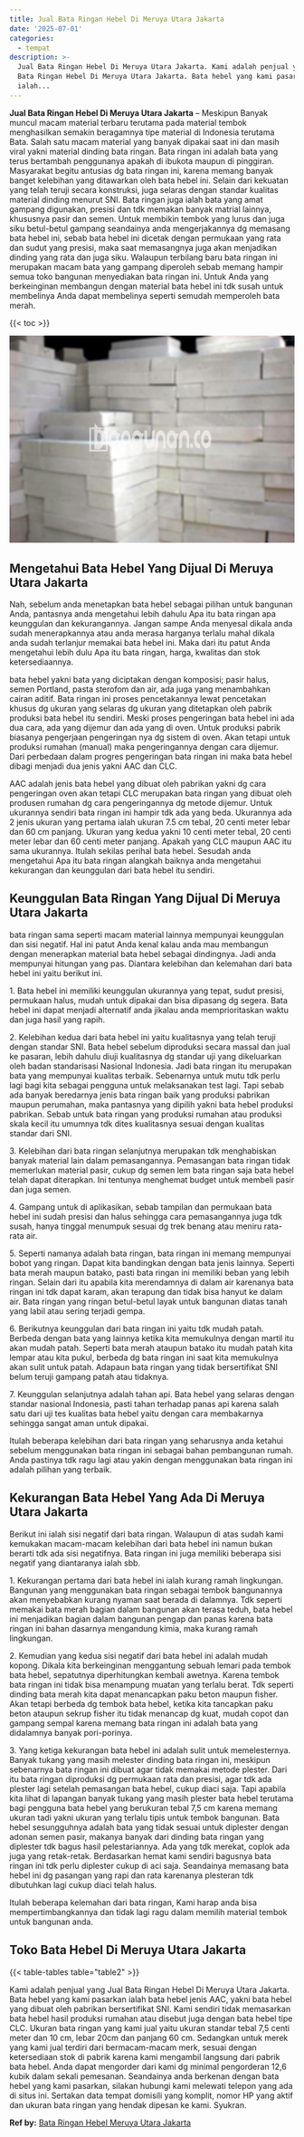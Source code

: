 ```yaml
---
title: Jual Bata Ringan Hebel Di Meruya Utara Jakarta
date: '2025-07-01'
categories:
  - tempat
description: >-
  Jual Bata Ringan Hebel Di Meruya Utara Jakarta. Kami adalah penjual yang Jual
  Bata Ringan Hebel Di Meruya Utara Jakarta. Bata hebel yang kami pasarkan
  ialah...
---
```


**Jual Bata Ringan Hebel Di Meruya Utara Jakarta** – Meskipun Banyak muncul macam material terbaru terutama pada material tembok menghasilkan semakin beragamnya tipe material di Indonesia terutama Bata. Salah satu macam material yang banyak dipakai saat ini dan masih viral yakni material dinding bata ringan. Bata ringan ini adalah bata yang terus bertambah penggunanya apakah di ibukota maupun di pinggiran. Masyarakat begitu antusias dg bata ringan ini, karena memang banyak banget kelebihan yang ditawarkan oleh bata hebel ini. Selain dari kekuatan yang telah teruji secara konstruksi, juga selaras dengan standar kualitas material dinding menurut SNI. Bata ringan juga ialah bata yang amat gampang digunakan, presisi dan tdk memakan banyak matrial lainnya, khususnya pasir dan semen. Untuk membikin tembok yang lurus dan juga siku betul-betul gampang seandainya anda mengerjakannya dg memasang bata hebel ini, sebab bata hebel ini dicetak dengan permukaan yang rata dan sudut yang presisi, maka saat memasangnya juga akan menjadikan dinding yang rata dan juga siku. Walaupun terbilang baru bata ringan ini merupakan macam bata yang gampang diperoleh sebab memang hampir semua toko bangunan menyediakan bata ringan ini. Untuk Anda yang berkeinginan membangun dengan material bata hebel ini tdk susah untuk membelinya Anda dapat membelinya seperti semudah memperoleh bata merah.

{{< toc >}}

![Jual Bata Ringan Hebel Di Meruya Utara Jakarta](/images/jual-hebel-murah-06.png)

## Mengetahui Bata Hebel Yang Dijual Di Meruya Utara Jakarta

Nah, sebelum anda menetapkan bata hebel sebagai pilihan untuk bangunan Anda, pantasnya anda mengetahui lebih dahulu Apa itu bata ringan apa keunggulan dan kekurangannya. Jangan sampe Anda menyesal dikala anda sudah menerapkannya atau anda merasa harganya terlalu mahal dikala anda sudah terlanjur memakai bata hebel ini. Maka dari itu patut Anda mengetahui lebih dulu Apa itu bata ringan, harga, kwalitas dan stok ketersediaannya.

bata hebel yakni bata yang diciptakan dengan komposisi; pasir halus, semen Portland, pasta sterofom dan air, ada juga yang menambahkan cairan aditif. Bata ringan ini proses pencetakannya lewat pencetakan khusus dg ukuran yang selaras dg ukuran yang ditetapkan oleh pabrik produksi bata hebel itu sendiri. Meski proses pengeringan bata hebel ini ada dua cara, ada yang dijemur dan ada yang di oven. Untuk produksi pabrik biasanya pengerjaan pengeringan nya dg sistem di oven. Akan tetapi untuk produksi rumahan (manual) maka pengeringannya dengan cara dijemur. Dari perbedaan dalam progres pengeringan bata ringan ini maka bata hebel dibagi menjadi dua jenis yakni AAC dan CLC.

AAC adalah jenis bata hebel yang dibuat oleh pabrikan yakni dg cara pengeringan oven akan tetapi CLC merupakan bata ringan yang dibuat oleh produsen rumahan dg cara pengeringannya dg metode dijemur. Untuk ukurannya sendiri bata ringan ini hampir tdk ada yang beda. Ukurannya ada 2 jenis ukuran yang pertama ialah ukuran 7.5 cm tebal, 20 centi meter lebar dan 60 cm panjang. Ukuran yang kedua yakni 10 centi meter tebal, 20 centi meter lebar dan 60 centi meter panjang. Apakah yang CLC maupun AAC itu sama ukurannya. Itulah sekilas perihal bata hebel. Sesudah anda mengetahui Apa itu bata ringan alangkah baiknya anda mengetahui kekurangan dan keunggulan dari bata hebel itu sendiri.

## Keunggulan Bata Ringan Yang Dijual Di Meruya Utara Jakarta

bata ringan sama seperti macam material lainnya mempunyai keunggulan dan sisi negatif. Hal ini patut Anda kenal kalau anda mau membangun dengan menerapkan material bata hebel sebagai dindingnya. Jadi anda mempunyai hitungan yang pas. Diantara kelebihan dan kelemahan dari bata hebel ini yaitu berikut ini.

1\. Bata hebel ini memiliki keunggulan ukurannya yang tepat, sudut presisi, permukaan halus, mudah untuk dipakai dan bisa dipasang dg segera. Bata hebel ini dapat menjadi alternatif anda jikalau anda memprioritaskan waktu dan juga hasil yang rapih.

2\. Kelebihan kedua dari bata hebel ini yaitu kualitasnya yang telah teruji dengan standar SNI. Bata hebel sebelum diproduksi secara massal dan jual ke pasaran, lebih dahulu diuji kualitasnya dg standar uji yang dikeluarkan oleh badan standarisasi Nasional Indonesia. Jadi bata ringan itu merupakan bata yang mempunyai kualitas terbaik. Sebenarnya untuk mutu tdk perlu lagi bagi kita sebagai pengguna untuk melaksanakan test lagi. Tapi sebab ada banyak beredarnya jenis bata ringan baik yang produksi pabrikan maupun perumahan, maka pantasnya yang dipilih yakni bata hebel produksi pabrikan. Sebab untuk bata ringan yang produksi rumahan atau produksi skala kecil itu umumnya tdk dites kualitasnya sesuai dengan kualitas standar dari SNI.

3\. Kelebihan dari bata ringan selanjutnya merupakan tdk menghabiskan banyak material lain dalam pemasangannya. Pemasangan bata ringan tidak memerlukan material pasir, cukup dg semen lem bata ringan saja bata hebel telah dapat diterapkan. Ini tentunya menghemat budget untuk membeli pasir dan juga semen.

4\. Gampang untuk di aplikasikan, sebab tampilan dan permukaan bata hebel ini sudah presisi dan halus sehingga cara pemasangannya juga tdk susah, hanya tinggal menumpuk sesuai dg trek benang atau meniru rata-rata air.

5\. Seperti namanya adalah bata ringan, bata ringan ini memang mempunyai bobot yang ringan. Dapat kita bandingkan dengan bata jenis lainnya. Seperti bata merah maupun batako, pasti bata ringan ini memiliki beban yang lebih ringan. Selain dari itu apabila kita merendamnya di dalam air karenanya bata ringan ini tdk dapat karam, akan terapung dan tidak bisa hanyut ke dalam air. Bata ringan yang ringan betul-betul layak untuk bangunan diatas tanah yang labil atau sering terjadi gempa.

6\. Berikutnya keunggulan dari bata ringan ini yaitu tdk mudah patah. Berbeda dengan bata yang lainnya ketika kita memukulnya dengan martil itu akan mudah patah. Seperti bata merah ataupun batako itu mudah patah kita lempar atau kita pukul, berbeda dg bata ringan ini saat kita memukulnya akan sulit untuk patah. Adapaun bata ringan yang tidak bersertifikat SNI belum teruji gampang patah atau tidaknya.

7\. Keunggulan selanjutnya adalah tahan api. Bata hebel yang selaras dengan standar nasional Indonesia, pasti tahan terhadap panas api karena salah satu dari uji tes kualitas bata hebel yaitu dengan cara membakarnya sehingga sangat aman untuk dipakai.

Itulah beberapa kelebihan dari bata ringan yang seharusnya anda ketahui sebelum menggunakan bata ringan ini sebagai bahan pembangunan rumah. Anda pastinya tdk ragu lagi atau yakin dengan menggunakan bata ringan ini adalah pilihan yang terbaik.

## Kekurangan Bata Hebel Yang Ada Di Meruya Utara Jakarta

Berikut ini ialah sisi negatif dari bata ringan. Walaupun di atas sudah kami kemukakan macam-macam kelebihan dari bata hebel ini namun bukan berarti tdk ada sisi negatifnya. Bata ringan ini juga memiliki beberapa sisi negatif yang diantaranya ialah sbb.

1\. Kekurangan pertama dari bata hebel ini ialah kurang ramah lingkungan. Bangunan yang menggunakan bata ringan sebagai tembok bangunannya akan menyebabkan kurang nyaman saat berada di dalamnya. Tdk seperti memakai bata merah bagian dalam bangunan akan terasa teduh, bata hebel ini menjadikan bagian dalam bangunan pengap dan panas karena bata ringan ini bahan dasarnya mengandung kimia, maka kurang ramah lingkungan.

2\. Kemudian yang kedua sisi negatif dari bata hebel ini adalah mudah kopong. Dikala kita berkeinginan menggantung sebuah lemari pada tembok bata hebel, sepatutnya diperhitungkan kembali awetnya. Karena tembok bata ringan ini tidak bisa menampung muatan yang terlalu berat. Tdk seperti dinding bata merah kita dapat menancapkan paku beton maupun fisher. Akan tetapi berbeda dg tembok bata hebel, ketika kita tancapkan paku beton ataupun sekrup fisher itu tidak menancap dg kuat, mudah copot dan gampang sempal karena memang bata ringan ini adalah bata yang didalamnya banyak pori-porinya.

3\. Yang ketiga kekurangan bata hebel ini adalah sulit untuk memelesternya. Banyak tukang yang masih melester dinding bata ringan ini, meskipun sebenarnya bata ringan ini dibuat agar tidak memakai metode plester. Dari itu bata ringan diproduksi dg permukaan rata dan presisi, agar tdk ada plester lagi setelah pemasangan bata hebel, cukup diaci saja. Tapi apabila kita lihat di lapangan banyak tukang yang masih plester bata hebel terutama bagi pengguna bata hebel yang berukuran tebal 7,5 cm karena memang ukuran tadi yakni ukuran yang terlalu tipis untuk tembok bangunan. Bata hebel sesungguhnya adalah bata yang tidak sesuai untuk diplester dengan adonan semen pasir, makanya banyak dari dinding bata ringan yang diplester tdk bagus hasil pelestariannya. Ada yang tdk merekat, coplok ada juga yang retak-retak. Berdasarkan hemat kami sendiri bagusnya bata ringan ini tdk perlu diplester cukup di aci saja. Seandainya memasang bata hebel ini dg pasangan yang rapi dan rata karenanya plesteran tdk dibutuhkan lagi cukup diaci telah halus.

Itulah beberapa kelemahan dari bata ringan, Kami harap anda bisa mempertimbangkannya dan tidak lagi ragu dalam memilih material tembok untuk bangunan anda.

## Toko Bata Hebel Di Meruya Utara Jakarta

{{< table-tables table="table2" >}}

Kami adalah penjual yang Jual Bata Ringan Hebel Di Meruya Utara Jakarta. Bata hebel yang kami pasarkan ialah bata hebel jenis AAC, yakni bata hebel yang dibuat oleh pabrikan bersertifikat SNI. Kami sendiri tidak memasarkan bata hebel hasil produksi rumahan atau disebut juga dengan bata hebel tipe CLC. Ukuran bata ringan yang kami jual yaitu ukuran standar tebal 7,5 centi meter dan 10 cm, lebar 20cm dan panjang 60 cm. Sedangkan untuk merek yang kami jual terdiri dari bermacam-macam merk, sesuai dengan ketersediaan stok di pabrik karena kami mengambil langsung dari pabrik bata hebel. Anda dapat mengorder dari kami dg minimal pengorderan 12,6 kubik dalam sekali pemesanan. Seandainya anda berkenan dengan bata hebel yang kami pasarkan, silakan hubungi kami melewati telepon yang ada di situs ini. Sertakan data tempat domisili yang komplit, nomor HP yang aktif dan ukuran bata ringan yang hendak dipesan ke kami. Syukran.

**Ref by:** [Bata Ringan Hebel Meruya Utara Jakarta](https://id.wikipedia.org/wiki/Bata)

